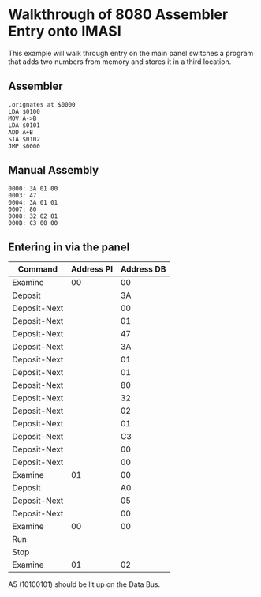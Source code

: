 # Walkthrough of 8080 Assembler Entry onto IMASI
This example will walk through entry on the main panel switches a program that adds two numbers from memory and stores it in a third location.

## Assembler

```
.orignates at $0000
LDA $0100
MOV A->B
LDA $0101
ADD A+B
STA $0102
JMP $0000
```

## Manual Assembly

```
0000: 3A 01 00
0003: 47
0004: 3A 01 01
0007: 80
0008: 32 02 01
000B: C3 00 00
```

## Entering in via the panel

| Command | Address PI | Address DB |
|---------|------------|------------|
| Examine | 00 | 00 |
| Deposit |  | 3A |
| Deposit-Next | | 00| 
| Deposit-Next | | 01| 
| Deposit-Next | | 47| 
| Deposit-Next | | 3A| 
| Deposit-Next | | 01| 
| Deposit-Next | | 01| 
| Deposit-Next | | 80| 
| Deposit-Next | | 32| 
| Deposit-Next | | 02| 
| Deposit-Next | | 01| 
| Deposit-Next | | C3|
| Deposit-Next | | 00| 
| Deposit-Next | | 00| 
| Examine | 01 | 00 |
| Deposit |  | A0 |
| Deposit-Next |  | 05 |
| Deposit-Next |  | 00 |
| Examine | 00 | 00 |
| Run | | |
| Stop | | | 
| Examine | 01 | 02 |

A5 (10100101) should be lit up on the Data Bus.

